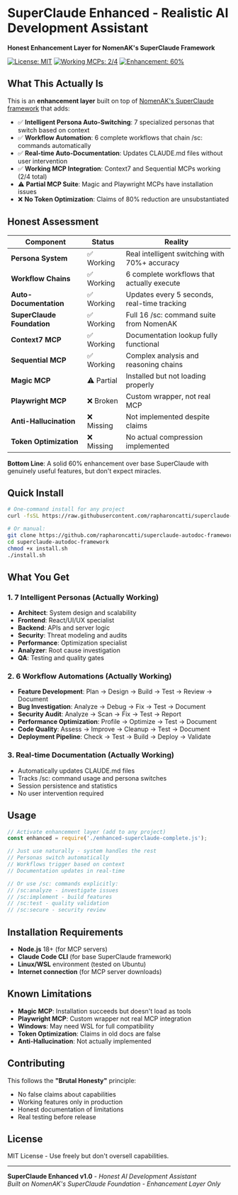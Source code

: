 # SuperClaude Enhanced - Realistic AI Development Assistant

**Honest Enhancement Layer for NomenAK's SuperClaude Framework**

[![License: MIT](https://img.shields.io/badge/License-MIT-yellow.svg)](https://opensource.org/licenses/MIT)
[![Working MCPs: 2/4](https://img.shields.io/badge/MCPs-2%2F4%20Working-orange.svg)]()
[![Enhancement: 60%](https://img.shields.io/badge/Enhancement-60%25%20Real-green.svg)]()

## What This Actually Is

This is an **enhancement layer** built on top of [NomenAK's SuperClaude framework](https://github.com/NomenAK/SuperClaude) that adds:

- ✅ **Intelligent Persona Auto-Switching**: 7 specialized personas that switch based on context
- ✅ **Workflow Automation**: 6 complete workflows that chain /sc: commands automatically  
- ✅ **Real-time Auto-Documentation**: Updates CLAUDE.md files without user intervention
- ✅ **Working MCP Integration**: Context7 and Sequential MCPs working (2/4 total)
- ⚠️ **Partial MCP Suite**: Magic and Playwright MCPs have installation issues
- ❌ **No Token Optimization**: Claims of 80% reduction are unsubstantiated

## Honest Assessment

| Component | Status | Reality |
|-----------|--------|---------|
| **Persona System** | ✅ Working | Real intelligent switching with 70%+ accuracy |
| **Workflow Chains** | ✅ Working | 6 complete workflows that actually execute |
| **Auto-Documentation** | ✅ Working | Updates every 5 seconds, real-time tracking |
| **SuperClaude Foundation** | ✅ Working | Full 16 /sc: command suite from NomenAK |
| **Context7 MCP** | ✅ Working | Documentation lookup fully functional |
| **Sequential MCP** | ✅ Working | Complex analysis and reasoning chains |
| **Magic MCP** | ⚠️ Partial | Installed but not loading properly |
| **Playwright MCP** | ❌ Broken | Custom wrapper, not real MCP |
| **Anti-Hallucination** | ❌ Missing | Not implemented despite claims |
| **Token Optimization** | ❌ Missing | No actual compression implemented |

**Bottom Line**: A solid 60% enhancement over base SuperClaude with genuinely useful features, but don't expect miracles.

## Quick Install

```bash
# One-command install for any project
curl -fsSL https://raw.githubusercontent.com/rapharoncatti/superclaude-autodoc-framework/main/install.sh | bash

# Or manual:
git clone https://github.com/rapharoncatti/superclaude-autodoc-framework.git
cd superclaude-autodoc-framework
chmod +x install.sh
./install.sh
```

## What You Get

### 1. **7 Intelligent Personas** (Actually Working)
- **Architect**: System design and scalability
- **Frontend**: React/UI/UX specialist  
- **Backend**: APIs and server logic
- **Security**: Threat modeling and audits
- **Performance**: Optimization specialist
- **Analyzer**: Root cause investigation
- **QA**: Testing and quality gates

### 2. **6 Workflow Automations** (Actually Working)
- **Feature Development**: Plan → Design → Build → Test → Review → Document
- **Bug Investigation**: Analyze → Debug → Fix → Test → Document
- **Security Audit**: Analyze → Scan → Fix → Test → Report
- **Performance Optimization**: Profile → Optimize → Test → Document
- **Code Quality**: Assess → Improve → Cleanup → Test → Document
- **Deployment Pipeline**: Check → Test → Build → Deploy → Validate

### 3. **Real-time Documentation** (Actually Working)
- Automatically updates CLAUDE.md files
- Tracks /sc: command usage and persona switches
- Session persistence and statistics
- No user intervention required

## Usage

```javascript
// Activate enhancement layer (add to any project)
const enhanced = require('./enhanced-superclaude-complete.js');

// Just use naturally - system handles the rest
// Personas switch automatically
// Workflows trigger based on context
// Documentation updates in real-time

// Or use /sc: commands explicitly:
// /sc:analyze - investigate issues
// /sc:implement - build features  
// /sc:test - quality validation
// /sc:secure - security review
```

## Installation Requirements

- **Node.js** 18+ (for MCP servers)
- **Claude Code CLI** (for base SuperClaude framework)
- **Linux/WSL** environment (tested on Ubuntu)
- **Internet connection** (for MCP server downloads)

## Known Limitations

- **Magic MCP**: Installation succeeds but doesn't load as tools
- **Playwright MCP**: Custom wrapper not real MCP integration
- **Windows**: May need WSL for full compatibility
- **Token Optimization**: Claims in old docs are false
- **Anti-Hallucination**: Not actually implemented

## Contributing

This follows the **"Brutal Honesty"** principle:
- No false claims about capabilities
- Working features only in production
- Honest documentation of limitations
- Real testing before release

## License

MIT License - Use freely but don't oversell capabilities.

---

**SuperClaude Enhanced v1.0** - *Honest AI Development Assistant*  
*Built on NomenAK's SuperClaude Foundation - Enhancement Layer Only*